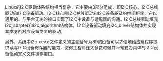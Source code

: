 Linux的I2 C驱动体系结构相当复杂，它主要由3部分组成，即I2 C核心、I2 C总线驱动和I2 C设备驱动。I2 C核心是I2 C总线驱动和I2 C设备驱动的中间枢纽，它以通用的、与平台无关的接口实现了I2 C中设备与适配器的沟通。I2 C总线驱动填充i2c_adapter和i2c_algorithm结构体，I2 C设备驱动填充i2c_driver结构体并实现其本身所对应设备类型的驱动。

另外，系统中i2c-dev.c文件定义的主设备号为89的设备可以方便地给应用程序提供读写I2 C设备寄存器的能力，使得工程师在大多数时候并不需要为具体的I2 C设备驱动定义文件操作接口。